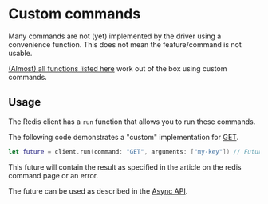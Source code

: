 # Custom commands

Many commands are not (yet) implemented by the driver using a convenience function. This does not mean the feature/command is not usable.

[(Almost) all functions listed here](https://redis.io/commands) work out of the box using custom commands.

## Usage

The Redis client has a `run` function that allows you to run these commands.

The following code demonstrates a "custom" implementation for [GET](https://redis.io/commands/get).

```swift
let future = client.run(command: "GET", arguments: ["my-key"]) // Future<RedisData>
```

This future will contain the result as specified in the article on the redis command page or an error.

The future can be used as described in the [Async API](../async/package.md).
